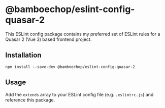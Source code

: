 # @bamboechop/eslint-config-quasar-2

This ESLint config package contains my preferred set of ESLint rules for a Quasar 2 (Vue 3) based frontend project.

## Installation

```
npm install --save-dev @bamboechop/eslint-config-quasar-2
```

## Usage

Add the `extends` array to your ESLint config file (e.g. `.eslintrc.js`) and reference this package.
